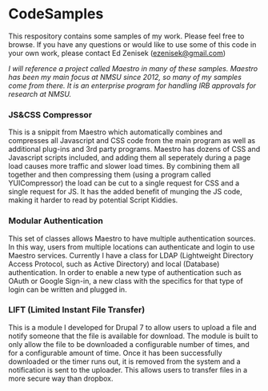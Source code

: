 # CodeSamples
This respository contains some samples of my work.  Please feel free to browse.
If you have any questions or would like to use some of this code in your own
work, please contact Ed Zenisek (ezenisek@gmail.com)

*I will reference a project called Maestro in many of these samples.  Maestro
has been my main focus at NMSU since 2012, so many of my samples come from 
there.  It is an enterprise program for handling IRB approvals for research at 
NMSU.*

### JS&CSS Compressor
This is a snippit from Maestro which automatically combines and compresses all
Javascript and CSS code from the main program as well as additional plug-ins and
3rd party programs.  Maestro has dozens of CSS and Javascript scripts included,
and adding them all seperately during a page load causes more traffic and slower
load times.  By combining them all together and then compressing them (using a 
program called YUICompressor) the load can be cut to a single request for CSS 
and a single request for JS.  It has the added benefit of munging the JS code, 
making it harder to read by potential Script Kiddies.

### Modular Authentication
This set of classes allows Maestro to have multiple authentication sources.  In 
this way, users from multiple locations can authenticate and login to use
Maestro services.  Currently I have a class for LDAP (Lightweight Directory
Access Protocol, such as Active Directory) and local (Database) authentication.
In order to enable a new type of authentication such as OAuth or Google Sign-in, 
a new class with the specifics for that type of login can be written and plugged
in.

### LIFT (Limited Instant File Transfer)
This is a module I developed for Drupal 7 to allow users to upload a file and
notify someone that the file is available for download.  The module is built to
only allow the file to be downloaded a configurable number of times, and for a 
configurable amount of time.  Once it has been successfully downloaded or the 
timer runs out, it is removed from the system and a notification is sent to the 
uploader.  This allows users to transfer files in a more secure way than 
dropbox.

